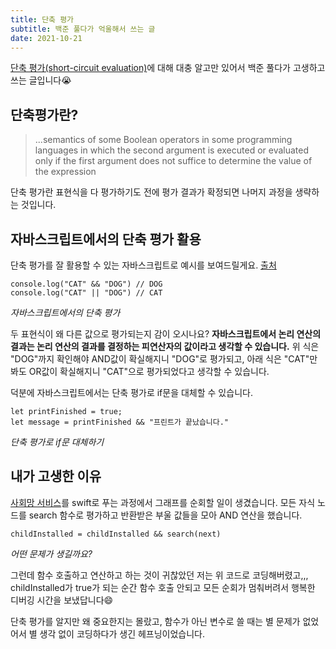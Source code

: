 ```yaml
---
title: 단축 평가
subtitle: 백준 풀다가 억울해서 쓰는 글
date: 2021-10-21
---
```


[단축 평가(short-circuit evaluation)](https://en.wikipedia.org/wiki/Short-circuit_evaluation)에 대해 대충 알고만 있어서 백준 풀다가 고생하고 쓰는 글입니다😭

## 단축평가란?

> ...semantics of some Boolean operators in some programming languages in which the second argument is executed or evaluated only if the first argument does not suffice to determine the value of the expression

단축 평가란 표현식을 다 평가하기도 전에 평가 결과가 확정되면 나머지 과정을 생략하는 것입니다. 

## 자바스크립트에서의 단축 평가 활용

단축 평가를 잘 활용할 수 있는 자바스크립트로 예시를 보여드릴게요. [출처](http://www.yes24.com/Product/Goods/92742567) 

``` {class="language-javascript"}
console.log("CAT" && "DOG") // DOG
console.log("CAT" || "DOG") // CAT
```
*자바스크립트에서의 단축 평가*

두 표현식이 왜 다른 값으로 평가되는지 감이 오시나요? **자바스크립트에서 논리 연산의 결과는 논리 연산의 결과를 결정하는 피연산자의 값이라고 생각할 수 있습니다.** 위 식은 "DOG"까지 확인해야 AND값이 확실해지니 "DOG"로 평가되고, 아래 식은 "CAT"만 봐도 OR값이 확실해지니 "CAT"으로 평가되었다고 생각할 수 있습니다. 

덕분에 자바스크립트에서는 단축 평가로 if문을 대체할 수 있습니다. 

``` {class="language-javascript"}
let printFinished = true;
let message = printFinished && "프린트가 끝났습니다."
```
*단축 평가로 if문 대체하기*

## 내가 고생한 이유

[사회망 서비스](https://www.acmicpc.net/problem/2533)를 swift로 푸는 과정에서 그래프를 순회할 일이 생겼습니다. 모든 자식 노드를 search 함수로 평가하고 반환받은 부울 값들을 모아 AND 연산을 했습니다. 

``` {class="language-swift"}
childInstalled = childInstalled && search(next)
```
*어떤 문제가 생길까요?*

그런데 함수 호출하고 연산하고 하는 것이 귀찮았던 저는 위 코드로 코딩해버렸고,,, childInstalled가 true가 되는 순간 함수 호출 안되고 모든 순회가 멈춰버려서 행복한 디버깅 시간을 보냈답니다😄

단축 평가를 알지만 왜 중요한지는 몰랐고, 함수가 아닌 변수로 쓸 때는 별 문제가 없었어서 별 생각 없이 코딩하다가 생긴 헤프닝이었습니다. 


